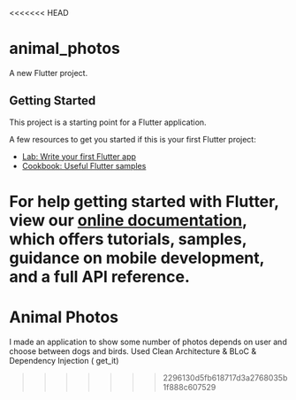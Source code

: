 <<<<<<< HEAD
# animal_photos

A new Flutter project.

## Getting Started

This project is a starting point for a Flutter application.

A few resources to get you started if this is your first Flutter project:

- [Lab: Write your first Flutter app](https://flutter.dev/docs/get-started/codelab)
- [Cookbook: Useful Flutter samples](https://flutter.dev/docs/cookbook)

For help getting started with Flutter, view our
[online documentation](https://flutter.dev/docs), which offers tutorials,
samples, guidance on mobile development, and a full API reference.
=======
# Animal Photos
I made an application to show some number of photos depends on user and choose between dogs and birds. Used Clean Architecture &amp; BLoC &amp; Dependency Injection ( get_it)
>>>>>>> 2296130d5fb618717d3a2768035b1f888c607529
